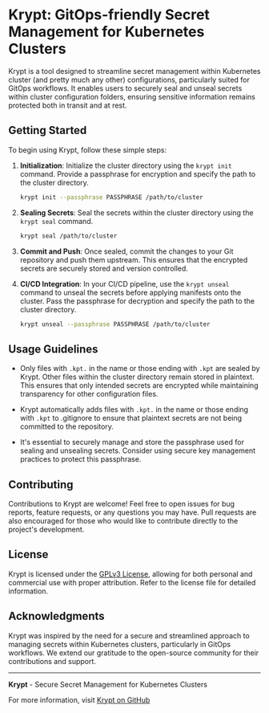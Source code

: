 # Krypt: GitOps-friendly Secret Management for Kubernetes Clusters

Krypt is a tool designed to streamline secret management within Kubernetes cluster (and pretty much any other) configurations, particularly suited for GitOps workflows. It enables users to securely seal and unseal secrets within cluster configuration folders, ensuring sensitive information remains protected both in transit and at rest.

## Getting Started

To begin using Krypt, follow these simple steps:

1. **Initialization**: Initialize the cluster directory using the `krypt init` command. Provide a passphrase for encryption and specify the path to the cluster directory.
   
    ```bash
    krypt init --passphrase PASSPHRASE /path/to/cluster
    ```

2. **Sealing Secrets**: Seal the secrets within the cluster directory using the `krypt seal` command.

    ```bash
    krypt seal /path/to/cluster
    ```

3. **Commit and Push**: Once sealed, commit the changes to your Git repository and push them upstream. This ensures that the encrypted secrets are securely stored and version controlled.

4. **CI/CD Integration**: In your CI/CD pipeline, use the `krypt unseal` command to unseal the secrets before applying manifests onto the cluster. Pass the passphrase for decryption and specify the path to the cluster directory.

    ```bash
    krypt unseal --passphrase PASSPHRASE /path/to/cluster
    ```

## Usage Guidelines

- Only files with `.kpt.` in the name or those ending with `.kpt` are sealed by Krypt. Other files within the cluster directory remain stored in plaintext. This ensures that only intended secrets are encrypted while maintaining transparency for other configuration files.

- Krypt automatically adds files with `.kpt.` in the name or those ending with `.kpt` to .gitignore to ensure that plaintext secrets are not being committed to the repository.

- It's essential to securely manage and store the passphrase used for sealing and unsealing secrets. Consider using secure key management practices to protect this passphrase.

## Contributing

Contributions to Krypt are welcome! Feel free to open issues for bug reports, feature requests, or any questions you may have. Pull requests are also encouraged for those who would like to contribute directly to the project's development.

## License

Krypt is licensed under the [GPLv3 License](LICENSE), allowing for both personal and commercial use with proper attribution. Refer to the license file for detailed information.

## Acknowledgments

Krypt was inspired by the need for a secure and streamlined approach to managing secrets within Kubernetes clusters, particularly in GitOps workflows. We extend our gratitude to the open-source community for their contributions and support.

---

**Krypt** - Secure Secret Management for Kubernetes Clusters

For more information, visit [Krypt on GitHub](https://github.com/kubertools/krypt)
